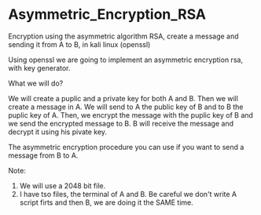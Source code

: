 # Asymmetric_Encryption_RSA
Encryption using the asymmetric algorithm RSA, create a message and sending it from A to B, in kali linux (openssl)


Using openssl we are going to implement an asymmetric encryption rsa, with key generator. 

What we will do? 

We will create a puplic and a private key for both A and B. Then we will create a message in A. We will send to A the public key of B and to B the puplic key of A. Then, we encrypt the message with the puplic key of B and we send the encrypted message to B. B will receive the message and decrypt it using his pivate key. 

The asymmetric encryption procedure you can use if you want to send a message from B to A.



Note:
1) We will use a 2048 bit file.
2) I have tso files, the terminal of A and B. Be careful we don't write A script firts and then B, we are doing it the SAME time.
